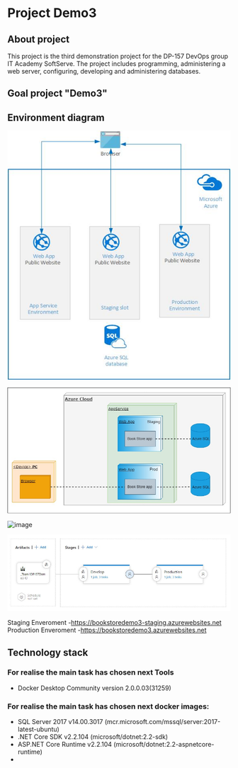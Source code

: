 # Project Demo3

## About project
This project is the third demonstration project for the DP-157 DevOps group IT Academy SoftServe.
The project includes programming, administering a web server, configuring, developing and administering databases.

## Goal project "Demo3" 



## Environment diagram

![image](https://github.com/vitalidn/DP157.Team1.Demo3/blob/master/images/01.jpg)

![image](https://github.com/vitalidn/DP157.Team1.Demo3/blob/master/images/02.jpg)


![image](https://github.com/vitalidn/DP157.Team1.Demo3/blob/master/images/03.jpg)


![image](https://github.com/vitalidn/DP157.Team1.Demo3/blob/master/images/04.jpg)


Staging Enveroment -https://bookstoredemo3-staging.azurewebsites.net
Production Enveroment -https://bookstoredemo3.azurewebsites.net


## Technology stack
### For realise the main task has chosen next Tools
* Docker Desktop Community version 2.0.0.03(31259)
   

### For realise the main task has chosen next docker images:
* SQL Server 2017 v14.00.3017 (mcr.microsoft.com/mssql/server:2017-latest-ubuntu)
* .NET Core SDK v2.2.104 (microsoft/dotnet:2.2-sdk)
* ASP.NET Core Runtime v2.2.104 (microsoft/dotnet:2.2-aspnetcore-runtime)
* 


